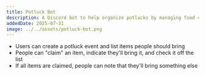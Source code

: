 ```yaml
---
title: Potluck Bot
description: A Discord bot to help organize potlucks by managing food contributions and preferences.
addedDate: 2025-07-31
image: ../../assets/potluck-bot.png
---
```


- Users can create a potluck event and list items people should bring
- People can "claim" an item, indicate they'll bring it, and check it off the list
- If all items are claimed, people can note that they'll bring something else
